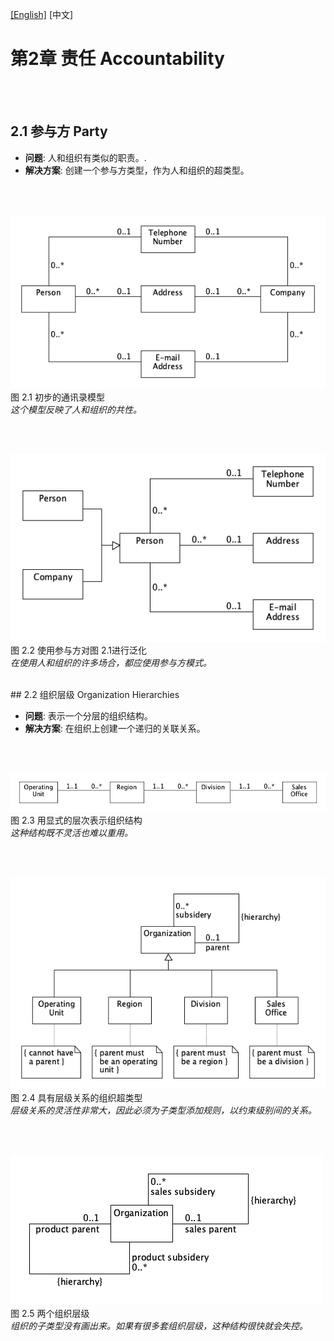 [[English]](chapter02_accountability.md)  [中文]
# 第2章 责任 Accountability

<br/>
<br/>

## 2.1 参与方 Party

* **问题**: 人和组织有类似的职责。.  
* **解决方案**: 创建一个参与方类型，作为人和组织的超类型。  

<br/>
<br/>

![](figure-2.1.png)  
图 2.1 初步的通讯录模型  
*这个模型反映了人和组织的共性。*  

<br/>
<br/>

![](figure-2.2.png)  
图 2.2  使用参与方对图 2.1进行泛化   
*在使用人和组织的许多场合，都应使用参与方模式。*  

<br/>
## 2.2 组织层级 Organization Hierarchies

* **问题**: 表示一个分层的组织结构。  
* **解决方案**: 在组织上创建一个递归的关联关系。  

<br/>
<br/>

![](figure-2.3.png)  
图 2.3  用显式的层次表示组织结构  
*这种结构既不灵活也难以重用。*  

<br/>
<br/>

![](figure-2.4.png)  
图 2.4  具有层级关系的组织超类型  
*层级关系的灵活性非常大，因此必须为子类型添加规则，以约束级别间的关系。*  


<br/>
<br/>

![](figure-2.5.png)  
图 2.5  两个组织层级  
*组织的子类型没有画出来。如果有很多套组织层级，这种结构很快就会失控。*  

